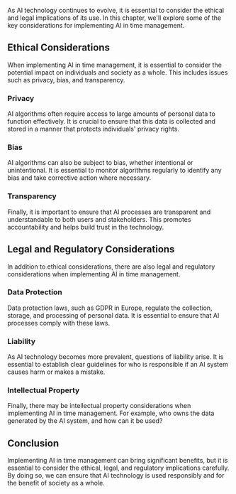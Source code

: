 
As AI technology continues to evolve, it is essential to consider the ethical and legal implications of its use. In this chapter, we'll explore some of the key considerations for implementing AI in time management.

Ethical Considerations
----------------------

When implementing AI in time management, it is essential to consider the potential impact on individuals and society as a whole. This includes issues such as privacy, bias, and transparency.

### Privacy

AI algorithms often require access to large amounts of personal data to function effectively. It is crucial to ensure that this data is collected and stored in a manner that protects individuals' privacy rights.

### Bias

AI algorithms can also be subject to bias, whether intentional or unintentional. It is essential to monitor algorithms regularly to identify any bias and take corrective action where necessary.

### Transparency

Finally, it is important to ensure that AI processes are transparent and understandable to both users and stakeholders. This promotes accountability and helps build trust in the technology.

Legal and Regulatory Considerations
-----------------------------------

In addition to ethical considerations, there are also legal and regulatory considerations when implementing AI in time management.

### Data Protection

Data protection laws, such as GDPR in Europe, regulate the collection, storage, and processing of personal data. It is essential to ensure that AI processes comply with these laws.

### Liability

As AI technology becomes more prevalent, questions of liability arise. It is essential to establish clear guidelines for who is responsible if an AI system causes harm or makes a mistake.

### Intellectual Property

Finally, there may be intellectual property considerations when implementing AI in time management. For example, who owns the data generated by the AI system, and how can it be used?

Conclusion
----------

Implementing AI in time management can bring significant benefits, but it is essential to consider the ethical, legal, and regulatory implications carefully. By doing so, we can ensure that AI technology is used responsibly and for the benefit of society as a whole.

